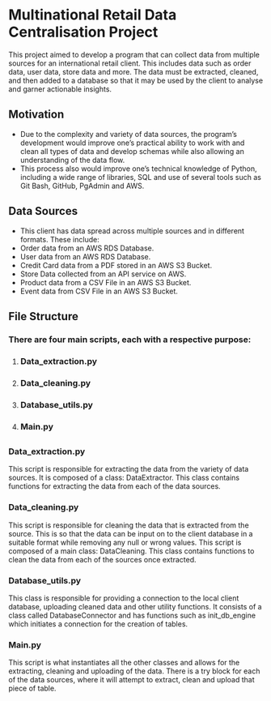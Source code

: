 # Multinational Retail Data Centralisation Project

This project aimed to develop a program that can collect data from multiple sources for an international retail client. This includes data such as order data, user data, store data and more. The data must be extracted, cleaned, and then added to a database so that it may be used by the client to analyse and garner actionable insights.

## Motivation
- Due to the complexity and variety of data sources, the program’s development would improve one’s practical ability to work with and clean all types of data and develop schemas while also allowing an understanding of the data flow.
- This process also would improve one’s technical knowledge of Python, including a wide range of libraries, SQL and use of several tools such as Git Bash, GitHub, PgAdmin and AWS.

## Data Sources
- This client has data spread across multiple sources and in different formats. These include:
- Order data from an AWS RDS Database.
- User data from an AWS RDS Database.
- Credit Card data from a PDF stored in an AWS S3 Bucket.
- Store Data collected from an API service on AWS.
- Product data from a CSV File in an AWS S3 Bucket.
- Event data from CSV File in an AWS S3 Bucket.


## File Structure

### There are four main scripts, each with a respective purpose:

1. ### Data_extraction.py
2. ### Data_cleaning.py
3. ### Database_utils.py
4. ### Main.py

##

### Data_extraction.py
This script is responsible for extracting the data from the variety of data sources. It is composed of a class: DataExtractor. This class contains functions for extracting the data from each of the data sources.

### Data_cleaning.py
This script is responsible for cleaning the data that is extracted from the source. This is so that the data can be input on to the client database in a suitable format while removing any null or wrong values. This script is composed of a main class: DataCleaning. This class contains functions to clean the data from each of the sources once extracted.

### Database_utils.py
This class is responsible for providing a connection to the local client database, uploading cleaned data and other utility functions. It consists of a class called DatabaseConnector and has functions such as init_db_engine which initiates a connection for the creation of tables. 

### Main.py
This script is what instantiates all the other classes and allows for the extracting, cleaning and uploading of the data. There is a try block for each of the data sources, where it will attempt to extract, clean and upload that piece of table. 
